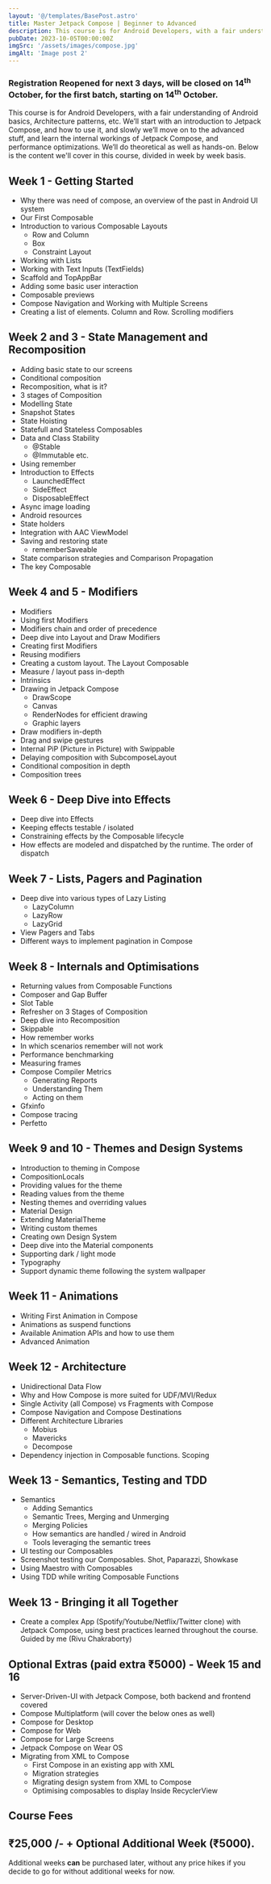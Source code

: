 ```yaml
---
layout: '@/templates/BasePost.astro'
title: Master Jetpack Compose | Beginner to Advanced
description: This course is for Android Developers, with a fair understanding of Android basics,  Architecture patterns, etc. We’ll start with an introduction to Jetpack Compose, and how to use it, and slowly we’ll move on to the advanced stuff, and learn the internal workings of Jetpack Compose, and performance optimizations. We’ll do theoretical as well as hands-on.
pubDate: 2023-10-05T00:00:00Z
imgSrc: '/assets/images/compose.jpg'
imgAlt: 'Image post 2'
---
```

### Registration Reopened for next 3 days, will be closed on 14<sup>th</sup> October, for the first batch, starting on 14<sup>th</sup> October.

This course is for Android Developers, with a fair understanding of Android basics,  Architecture patterns, etc. We’ll start with an introduction to Jetpack Compose, and how to use it, and slowly we’ll move on to the advanced stuff, and learn the internal workings of Jetpack Compose, and performance optimizations. We’ll do theoretical as well as hands-on. Below is the content we'll cover in this course, divided in week by week basis.

## Week 1 - Getting Started

- Why there was need of compose, an overview of the past in Android UI system
- Our First Composable
- Introduction to various Composable Layouts
    - Row and Column
    - Box
    - Constraint Layout
- Working with Lists
- Working with Text Inputs (TextFields)
- Scaffold and TopAppBar
- Adding some basic user interaction
- Composable previews
- Compose Navigation and Working with Multiple Screens
- Creating a list of elements. Column and Row. Scrolling modifiers

## Week 2 and 3 - State Management and Recomposition

- Adding basic state to our screens
- Conditional composition
- Recomposition, what is it?
- 3 stages of Composition
- Modelling State
- Snapshot States
- State Hoisting
- Statefull and Stateless Composables
- Data and Class Stability
    - @Stable
    - @Immutable etc.
- Using remember
- Introduction to Effects
    - LaunchedEffect
    - SideEffect
    - DisposableEffect
- Async image loading
- Android resources
- State holders
- Integration with AAC ViewModel
- Saving and restoring state
    - rememberSaveable
- State comparison strategies and Comparison Propagation
- The key Composable

## Week 4 and 5 - Modifiers

- Modifiers
- Using first Modifiers
- Modifiers chain and order of precedence
- Deep dive into Layout and Draw Modifiers
- Creating first Modifiers
- Reusing modifiers
- Creating a custom layout. The Layout Composable
- Measure / layout pass in-depth
- Intrinsics
- Drawing in Jetpack Compose
    - DrawScope
    - Canvas
    - RenderNodes for efficient drawing
    - Graphic layers
- Draw modifiers in-depth
- Drag and swipe gestures
- Internal PiP (Picture in Picture) with Swippable
- Delaying composition with SubcomposeLayout
- Conditional composition in depth
- Composition trees

## Week 6 - Deep Dive into Effects

- Deep dive into Effects
- Keeping effects testable / isolated
- Constraining effects by the Composable lifecycle
- How effects are modeled and dispatched by the runtime. The order of dispatch

## Week 7 - Lists, Pagers and Pagination

- Deep dive into various types of Lazy Listing
    - LazyColumn
    - LazyRow
    - LazyGrid
- View Pagers and Tabs
- Different ways to implement pagination in Compose

## Week 8 - Internals and Optimisations

- Returning values from Composable Functions
- Composer and Gap Buffer
- Slot Table
- Refresher on 3 Stages of Composition
- Deep dive into Recomposition
- Skippable
- How remember works
- In which scenarios remember will not work
- Performance benchmarking
- Measuring frames
- Compose Compiler Metrics
    - Generating Reports
    - Understanding Them
    - Acting on them
- Gfxinfo
- Compose tracing
- Perfetto

## Week 9 and 10 - Themes and Design Systems

- Introduction to theming in Compose
- CompositionLocals
- Providing values for the theme
- Reading values from the theme
- Nesting themes and overriding values
- Material Design
- Extending MaterialTheme
- Writing custom themes
- Creating own Design System
- Deep dive into the Material components
- Supporting dark / light mode
- Typography
- Support dynamic theme following the system wallpaper

## Week 11 - Animations

- Writing First Animation in Compose
- Animations as suspend functions
- Available Animation APIs and how to use them
- Advanced Animation

## Week 12 - Architecture

- Unidirectional Data Flow
- Why and How Compose is more suited for UDF/MVI/Redux
- Single Activity (all Compose) vs Fragments with Compose
- Compose Navigation and Compose Destinations
- Different Architecture Libraries
    - Mobius
    - Mavericks
    - Decompose
- Dependency injection in Composable functions. Scoping

## Week 13 - Semantics, Testing and TDD

- Semantics
    - Adding Semantics
    - Semantic Trees, Merging and Unmerging
    - Merging Policies
    - How semantics are handled / wired in Android
    - Tools leveraging the semantic trees
- UI testing our Composables
- Screenshot testing our Composables. Shot, Paparazzi, Showkase
- Using Maestro with Composables
- Using TDD while writing Composable Functions

## Week 13 - Bringing it all Together

- Create a complex App (Spotify/Youtube/Netflix/Twitter clone) with Jetpack Compose, using best practices learned
  throughout the course. Guided by me (Rivu Chakraborty)

## Optional Extras (paid extra ₹5000) - Week 15 and 16

- Server-Driven-UI with Jetpack Compose, both backend and frontend covered
- Compose Multiplatform (will cover the below ones as well)
- Compose for Desktop
- Compose for Web
- Compose for Large Screens
- Jetpack Compose on Wear OS
- Migrating from XML to Compose
    - First Compose in an existing app with XML
    - Migration strategies
    - Migrating design system from XML to Compose
    - Optimising composables to display Inside RecyclerView

## Course Fees

## ₹25,000 /- + Optional Additional Week (₹5000).
Additional weeks **can** be purchased later, without any price hikes if you decide to go for without additional weeks for now.



